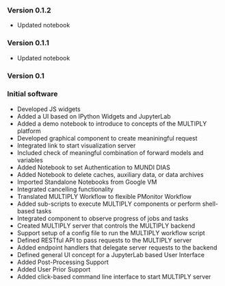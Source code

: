 ### Version 0.1.2

- Updated notebook

### Version 0.1.1

- Updated notebook

### Version 0.1

### Initial software
- Developed JS widgets
- Added a UI based on IPython Widgets and JupyterLab
- Added a demo notebook to introduce to concepts of the MULTIPLY platform
- Developed graphical component to create meaniningful request
- Integrated link to start visualization server
- Included check of meaningful combination of forward models and variables
- Added Notebook to set Authentication to MUNDI DIAS
- Added Notebook to delete caches, auxiliary data, or data archives
- Imported Standalone Notebooks from Google VM
- Integrated cancelling functionality
- Translated MULTIPLY Workflow to flexible PMonitor Workflow
- Added sub-scripts to execute MULTIPLY components or perform shell-based tasks
- Integrated component to observe progress of jobs and tasks
- Created MULTIPLY server that controls the MULTIPLY backend
- Support setup of a config file to run the MULTIPLY workflow script
- Defined RESTful API to pass requests to the MULTIPLY server
- Added endpoint handlers that delegate server requests to the backend
- Defined general UI concept for a JupyterLab based User Interface
- Added Post-Processing Support
- Added User Prior Support
- Added click-based command line interface to start MULTIPLY server
